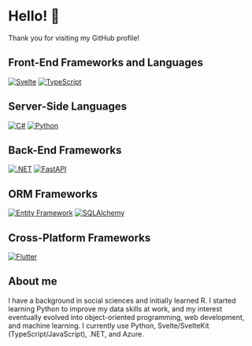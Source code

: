 # Hello! 👋

Thank you for visiting my GitHub profile! 

## Front-End Frameworks and Languages
[![Svelte](https://img.shields.io/badge/Svelte-5.x-orange.svg)](https://svelte.dev/)
[![TypeScript](https://img.shields.io/badge/TypeScript-5.x-blue.svg)](https://www.typescriptlang.org/)

## Server-Side Languages
[![C#](https://img.shields.io/badge/C%23-13.x-blue.svg)](https://docs.microsoft.com/en-us/dotnet/csharp/)
[![Python](https://img.shields.io/badge/python-3.x-blue.svg)](https://www.python.org/)

## Back-End Frameworks
[![.NET](https://img.shields.io/badge/.NET-9.x-blue.svg)](https://dotnet.microsoft.com/)
[![FastAPI](https://img.shields.io/badge/FastAPI-0.x-lightgreen.svg)](https://fastapi.tiangolo.com/)

## ORM Frameworks 
[![Entity Framework](https://img.shields.io/badge/Entity_Framework-6.x-darkblue.svg)](https://docs.microsoft.com/en-us/ef/) 
[![SQLAlchemy](https://img.shields.io/badge/SQLAlchemy-1.x-red.svg)](https://www.sqlalchemy.org/)

## Cross-Platform Frameworks
[![Flutter](https://img.shields.io/badge/Flutter-3.x-blue.svg)](https://flutter.dev)

## About me

I have a background in social sciences and initially learned R. I started learning Python to improve my data skills at work, and my interest eventually evolved into object-oriented programming, web development, and machine learning. I currently use Python, Svelte/SvelteKit (TypeScript/JavaScript), .NET, and Azure.

<!--
**zachhollow/zachhollow** is a ✨ _special_ ✨ repository because its `README.md` (this file) appears on your GitHub profile.

[![Go](https://img.shields.io/badge/Go-1.x-blue.svg)](https://golang.org/)
[![Gin](https://img.shields.io/badge/Gin-1.x-purple.svg)](https://gin-gonic.com/)
[![Ent.go](https://img.shields.io/badge/Ent-0.x-black.svg)](https://entgo.io/)

When I was in middle school, I stumbled on command prompt and quickly realized that it was a coding tool, albeit mysterious and cryptic. My middle school's computer lab did not have password-protected computers, and after a few Google searches on how to shut down computers using cmd.exe, I learned how to shut down my own desktop and any consenting friend's computer. It felt like magic, but I quickly ran out of simple spells and tricks and found myself engulfed by a myriad of coding documentation and resources. 

Overwhelmed, I put cmd.exe away, and throughout high school and college I found myself more interested in books, articles, and academic papers involving anthropology, history, foreign languages, political science, human rights, and international relations. I started learning R in college as part of a course on econometrics and data analysis for political science. A professor of mine raved about Python and Jupyter Lab as alternatives, but I mostly stuck with R for simple tasks such as data visualizations and regression due to familiarity and a discomfort with non-statistical programming languages or software.

I got my first job as a market research analyst in June 2022. In December 2022, a day before my workplace's annual winter holiday party, I decided to learn Python for data analytics/machine learning and JavaScript for web development. I felt limited with R, a renewed interest in Python, and re-emerging nostalgia from when I first stumbled upon command prompt. I bought an annual subscription to Codecademy in late December 2022, and effectively fell into "tutorial hell" during 2023. 

In early 2024, I sought a server-side framework beyong Node.js and Express.js, and I began learning ASP.NET Core with C#. I currently use .NET and C# for enterprise-grade back-end microservices, alongside Python for scripting, data analytics, and machine learning.

### TL;DR
